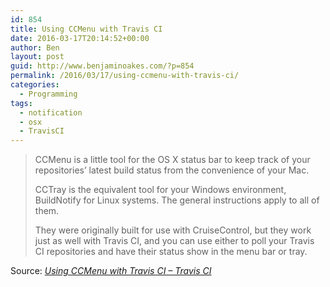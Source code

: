 ```yaml
---
id: 854
title: Using CCMenu with Travis CI
date: 2016-03-17T20:14:52+00:00
author: Ben
layout: post
guid: http://www.benjaminoakes.com/?p=854
permalink: /2016/03/17/using-ccmenu-with-travis-ci/
categories:
  - Programming
tags:
  - notification
  - osx
  - TravisCI
---
```

> CCMenu is a little tool for the OS X status bar to keep track of your repositories’ latest build status from the convenience of your Mac.
> 
> CCTray is the equivalent tool for your Windows environment, BuildNotify for Linux systems. The general instructions apply to all of them.
> 
> They were originally built for use with CruiseControl, but they work just as well with Travis CI, and you can use either to poll your Travis CI repositories and have their status show in the menu bar or tray.

Source: _[Using CCMenu with Travis CI &#8211; Travis CI](https://docs.travis-ci.com/user/cc-menu)_